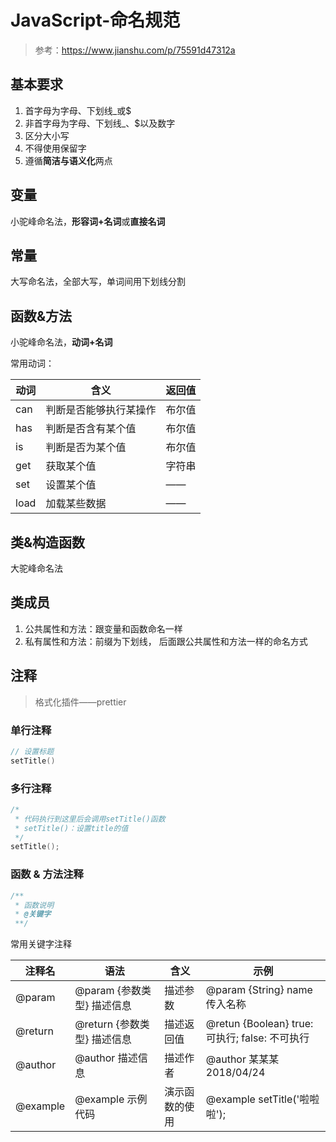 # JavaScript-命名规范

> 参考：https://www.jianshu.com/p/75591d47312a

## 基本要求

1. 首字母为字母、下划线_或$
2. 非首字母为字母、下划线_、$以及数字
3. 区分大小写
4. 不得使用保留字
5. 遵循**简洁与语义化**两点

## 变量

小驼峰命名法，**形容词+名词**或**直接名词**

## 常量

大写命名法，全部大写，单词间用下划线分割

## 函数&方法

小驼峰命名法，**动词+名词**

常用动词：

| 动词 | 含义                   | 返回值 |
| ---- | ---------------------- | ------ |
| can  | 判断是否能够执行某操作 | 布尔值 |
| has  | 判断是否含有某个值     | 布尔值 |
| is   | 判断是否为某个值       | 布尔值 |
| get  | 获取某个值             | 字符串 |
| set  | 设置某个值             | ——     |
| load | 加载某些数据           | ——     |

## 类&构造函数

大驼峰命名法

## 类成员

1. 公共属性和方法：跟变量和函数命名一样
2. 私有属性和方法：前缀为下划线， 后面跟公共属性和方法一样的命名方式

## 注释

> 格式化插件——prettier

### 单行注释

```cpp
// 设置标题
setTitle()
```

### 多行注释

```cpp
/*
 * 代码执行到这里后会调用setTitle()函数
 * setTitle()：设置title的值
 */
setTitle();
```

### 函数 & 方法注释

```dart
/**
 * 函数说明
 * @关键字
 **/
```

常用关键字注释

| 注释名   | 语法                        | 含义           | 示例                                           |
| -------- | --------------------------- | -------------- | ---------------------------------------------- |
| @param   | @param {参数类型}  描述信息 | 描述参数       | @param {String} name  传入名称                 |
| @return  | @return {参数类型} 描述信息 | 描述返回值     | @retun {Boolean} true: 可执行; false: 不可执行 |
| @author  | @author 描述信息            | 描述作者       | @author 某某某 2018/04/24                      |
| @example | @example 示例代码           | 演示函数的使用 | @example setTitle('啦啦啦');                   |